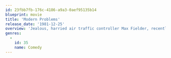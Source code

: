 ```yaml
---
id: 23fbb7fb-176c-4186-a9a3-0aef95135b14
blueprint: movie
title: 'Modern Problems'
release_date: '1981-12-25'
overview: 'Jealous, harried air traffic controller Max Fielder, recently dumped by his girlfriend, comes into contact with nuclear waste and is granted the power of telekinesis, which he uses to not only win her back, but to gain a little revenge.'
genres:
  -
    id: 35
    name: Comedy
---
```

